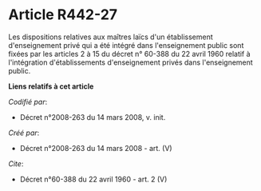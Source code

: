 # Article R442-27

Les dispositions relatives aux maîtres laïcs d'un établissement d'enseignement privé qui a été intégré dans l'enseignement
public sont fixées par les articles 2 à 15 du décret n° 60-388 du 22 avril 1960 relatif à l'intégration d'établissements
d'enseignement privés dans l'enseignement public.

**Liens relatifs à cet article**

_Codifié par_:

  - Décret n°2008-263 du 14 mars 2008, v. init.

_Créé par_:

  - Décret n°2008-263 du 14 mars 2008 - art. (V)

_Cite_:

  - Décret n°60-388 du 22 avril 1960 - art. 2 (V)
